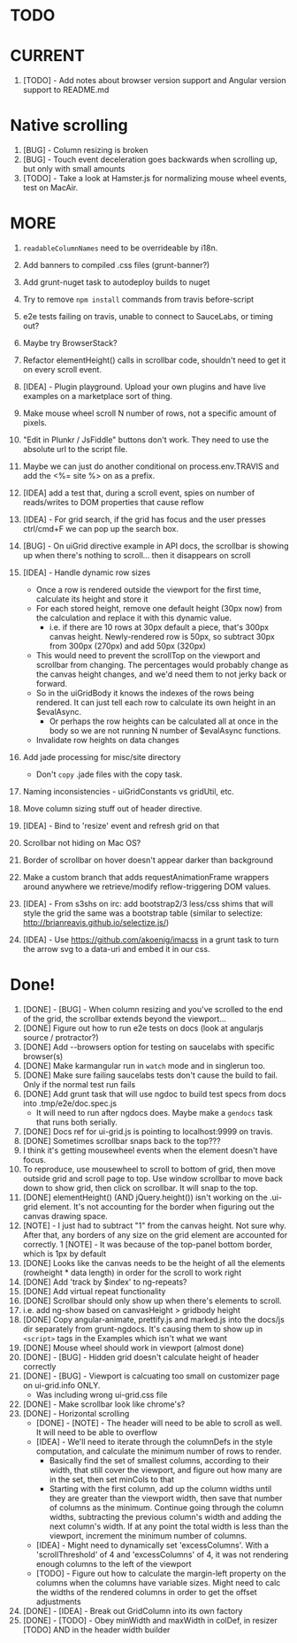 # TODO

# CURRENT

1. [TODO] - Add notes about browser version support and Angular version support to README.md

# Native scrolling

1. [BUG] - Column resizing is broken
1. [BUG] - Touch event deceleration goes backwards when scrolling up, but only with small amounts
1. [TODO] - Take a look at Hamster.js for normalizing mouse wheel events, test on MacAir.


# MORE

1. `readableColumnNames` need to be overrideable by i18n.
1. Add banners to compiled .css files (grunt-banner?)
1. Add grunt-nuget task to autodeploy builds to nuget
1. Try to remove `npm install` commands from travis before-script
1. e2e tests failing on travis, unable to connect to SauceLabs, or timing out?
  1. Maybe try BrowserStack?
1. Refactor elementHeight() calls in scrollbar code, shouldn't need to get it on every scroll event.
1. [IDEA] - Plugin playground. Upload your own plugins and have live examples on a marketplace sort of thing.
1. Make mouse wheel scroll N number of rows, not a specific amount of pixels.
1. "Edit in Plunkr / JsFiddle" buttons don't work. They need to use the absolute url to the script file.
  1. Maybe we can just do another conditional on process.env.TRAVIS and add the <%= site %> on as a prefix.
1. [IDEA] add a test that, during a scroll event, spies on number of reads/writes to DOM properties that cause reflow
1. [IDEA] - For grid search, if the grid has focus and the user presses ctrl/cmd+F we can pop up the search box.
1. [BUG] - On uiGrid directive example in API docs, the scrollbar is showing up when there's nothing to scroll... then it disappears on scroll
1. [IDEA] - Handle dynamic row sizes
   - Once a row is rendered outside the viewport for the first time, calculate its height and store it
   - For each stored height, remove one default height (30px now) from the calculation and replace it with this dynamic value.
      - i.e. if there are 10 rows at 30px default a piece, that's 300px canvas height. Newly-rendered row is 50px, so subtract 30px from 300px (270px) and add 50px (320px)
   - This would need to prevent the scrollTop on the viewport and scrollbar from changing. The percentages would probably change as the canvas height changes, and we'd need them to not jerky back or forward.
   - So in the uiGridBody it knows the indexes of the rows being rendered. It can just tell each row to calculate its own height in an $evalAsync.
      - Or perhaps the row heights can be calculated all at once in the body so we are not running N number of $evalAsync functions.
   - Invalidate row heights on data changes
1. Add jade processing for misc/site directory
   - Don't `copy` .jade files with the copy task.
1. Naming inconsistencies - uiGridConstants vs gridUtil, etc.

1. Move column sizing stuff out of header directive.
1. [IDEA] - Bind to 'resize' event and refresh grid on that
1. Scrollbar not hiding on Mac OS?
1. Border of scrollbar on hover doesn't appear darker than background
1. Make a custom branch that adds requestAnimationFrame wrappers around anywhere we retrieve/modify reflow-triggering DOM values.
1. [IDEA] - From s3shs on irc: add bootstrap2/3 less/css shims that will style the grid the same was a bootstrap table (similar to selectize: http://brianreavis.github.io/selectize.js/)
1. [IDEA] - Use https://github.com/akoenig/imacss in a grunt task to turn the arrow svg to a data-uri and embed it in our css.


# Done!

1. [DONE] - [BUG] - When column resizing and you've scrolled to the end of the grid, the scrollbar extends beyond the viewport...
1. [DONE] Figure out how to run e2e tests on docs (look at angularjs source / protractor?)
1. [DONE] Add --browsers option for testing on saucelabs with specific browser(s)
1. [DONE] Make karmangular run in `watch` mode and in singlerun too.
1. [DONE] Make sure failing saucelabs tests don't cause the build to fail. Only if the normal test run fails
1. [DONE] Add grunt task that will use ngdoc to build test specs from docs into .tmp/e2e/doc.spec.js
   - It will need to run after ngdocs does. Maybe make a `gendocs` task that runs both serially.
1. [DONE] Docs ref for ui-grid.js is pointing to localhost:9999 on travis.
1. [DONE] Sometimes scrollbar snaps back to the top???
  1. I think it's getting mousewheel events when the element doesn't have focus.
  1. To reproduce, use mousewheel to scroll to bottom of grid, then move outside grid and scroll page to top. Use window scrollbar to move back down to show grid, then click on scrollbar. It will snap to the top.
1. [DONE] elementHeight() (AND jQuery.height()) isn't working on the .ui-grid element. It's not accounting for the border when figuring out the canvas drawing space.
  1. [NOTE] - I just had to subtract "1" from the canvas height. Not sure why. After that, any borders of any size on the grid element are accounted for correctly.
   1 [NOTE] - It was because of the top-panel bottom border, which is 1px by default
1. [DONE] Looks like the canvas needs to be the height of all the elements (rowheight * data length) in order for the scroll to work right
1. [DONE] Add 'track by $index' to ng-repeats?
1. [DONE] Add virtual repeat functionality
1. [DONE] Scrollbar should only show up when there's elements to scroll.
  1. i.e. add ng-show based on canvasHeight > gridbody height
1. [DONE] Copy angular-animate, prettify.js and marked.js into the docs/js dir separately from grunt-ngdocs. It's causing them to show up in `<script>` tags in the Examples which isn't what we want  
1. [DONE] Mouse wheel should work in viewport (almost done)
1. [DONE] - [BUG] - Hidden grid doesn't calculate height of header correctly
1. [DONE] - [BUG] - Viewport is calcuating too small on customizer page on ui-grid.info ONLY.
   - Was including wrong ui-grid.css file
1. [DONE] - Make scrollbar look like chrome's?
1. [DONE] - Horizontal scrolling
   - [DONE] - [NOTE] - The header will need to be able to scroll as well. It will need to be able to overflow
   - [IDEA] - We'll need to iterate through the columnDefs in the style computation, and calculate the minimum number of rows to render.
      - Basically find the set of smallest columns, according to their width, that still cover the viewport, and figure out how many are in the set, then set minCols to that
      - Starting with the first column, add up the column widths until they are greater than the viewport width, then save that number of columns as the minimum. Continue going through the
        column widths, subtracting the previous column's width and adding the next column's width. If at any point the total width is less than the viewport, increment the minimum number of columns.
   - [IDEA] - Might need to dynamically set 'excessColumns'. With a 'scrollThreshold' of 4 and 'excessColumns' of 4, it was not rendering enough columns to the left of the viewport
   - [TODO] - Figure out how to calculate the margin-left property on the columns when the columns have variable sizes. Might need to calc the widths of the rendered columns in order to get the offset adjustments
 1. [DONE] - [IDEA] - Break out GridColumn into its own factory 
 1. [DONE] - [TODO] - Obey minWidth and maxWidth in colDef, in resizer [TODO] AND in the header width builder